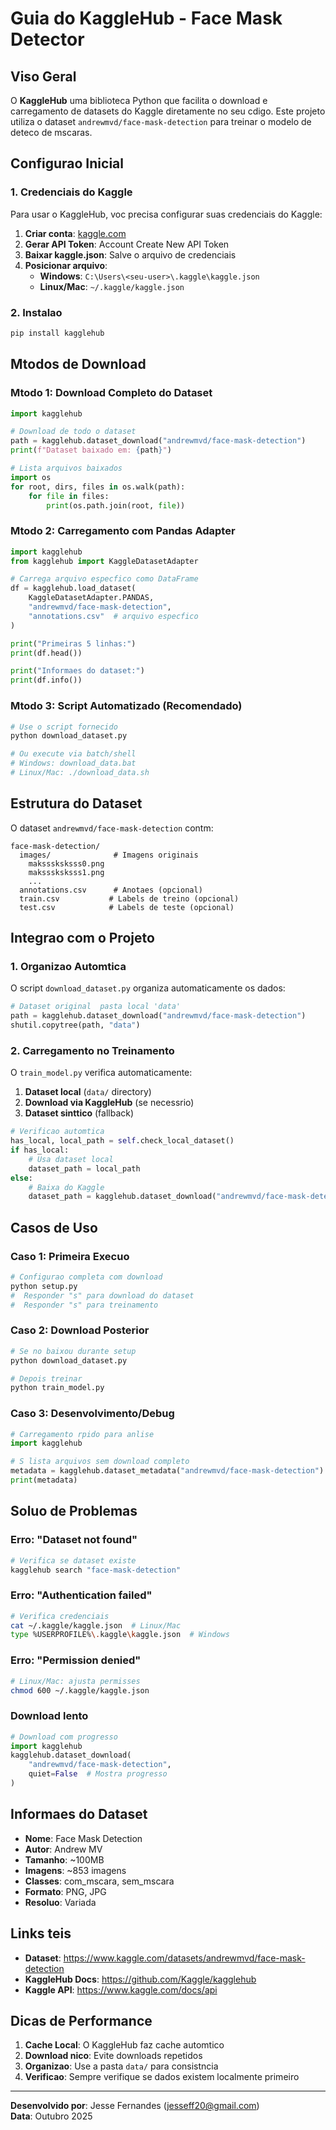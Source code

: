 ﻿# Guia do KaggleHub - Face Mask Detector

##  Viso Geral

O **KaggleHub**  uma biblioteca Python que facilita o download e carregamento de datasets do Kaggle diretamente no seu cdigo. Este projeto utiliza o dataset `andrewmvd/face-mask-detection` para treinar o modelo de deteco de mscaras.

##  Configurao Inicial

### 1. Credenciais do Kaggle

Para usar o KaggleHub, voc precisa configurar suas credenciais do Kaggle:

1. **Criar conta**: [kaggle.com](https://www.kaggle.com)
2. **Gerar API Token**: Account  Create New API Token
3. **Baixar kaggle.json**: Salve o arquivo de credenciais
4. **Posicionar arquivo**:
   - **Windows**: `C:\Users\<seu-user>\.kaggle\kaggle.json`
   - **Linux/Mac**: `~/.kaggle/kaggle.json`

### 2. Instalao

```bash
pip install kagglehub
```

##  Mtodos de Download

### Mtodo 1: Download Completo do Dataset

```python
import kagglehub

# Download de todo o dataset
path = kagglehub.dataset_download("andrewmvd/face-mask-detection")
print(f"Dataset baixado em: {path}")

# Lista arquivos baixados
import os
for root, dirs, files in os.walk(path):
    for file in files:
        print(os.path.join(root, file))
```

### Mtodo 2: Carregamento com Pandas Adapter

```python
import kagglehub
from kagglehub import KaggleDatasetAdapter

# Carrega arquivo especfico como DataFrame
df = kagglehub.load_dataset(
    KaggleDatasetAdapter.PANDAS,
    "andrewmvd/face-mask-detection",
    "annotations.csv"  # arquivo especfico
)

print("Primeiras 5 linhas:")
print(df.head())

print("Informaes do dataset:")
print(df.info())
```

### Mtodo 3: Script Automatizado (Recomendado)

```bash
# Use o script fornecido
python download_dataset.py

# Ou execute via batch/shell
# Windows: download_data.bat
# Linux/Mac: ./download_data.sh
```

##  Estrutura do Dataset

O dataset `andrewmvd/face-mask-detection` contm:

```
face-mask-detection/
  images/              # Imagens originais
    maksssksksss0.png
    maksssksksss1.png
    ...
  annotations.csv      # Anotaes (opcional)
  train.csv           # Labels de treino (opcional)
  test.csv            # Labels de teste (opcional)
```

##  Integrao com o Projeto

### 1. Organizao Automtica

O script `download_dataset.py` organiza automaticamente os dados:

```python
# Dataset original  pasta local 'data'
path = kagglehub.dataset_download("andrewmvd/face-mask-detection")
shutil.copytree(path, "data")
```

### 2. Carregamento no Treinamento

O `train_model.py` verifica automaticamente:

1. **Dataset local** (`data/` directory)
2. **Download via KaggleHub** (se necessrio)
3. **Dataset sinttico** (fallback)

```python
# Verificao automtica
has_local, local_path = self.check_local_dataset()
if has_local:
    # Usa dataset local
    dataset_path = local_path
else:
    # Baixa do Kaggle
    dataset_path = kagglehub.dataset_download("andrewmvd/face-mask-detection")
```

##  Casos de Uso

### Caso 1: Primeira Execuo

```bash
# Configurao completa com download
python setup.py
#  Responder "s" para download do dataset
#  Responder "s" para treinamento
```

### Caso 2: Download Posterior

```bash
# Se no baixou durante setup
python download_dataset.py

# Depois treinar
python train_model.py
```

### Caso 3: Desenvolvimento/Debug

```python
# Carregamento rpido para anlise
import kagglehub

# S lista arquivos sem download completo
metadata = kagglehub.dataset_metadata("andrewmvd/face-mask-detection")
print(metadata)
```

##  Soluo de Problemas

### Erro: "Dataset not found"
```bash
# Verifica se dataset existe
kagglehub search "face-mask-detection"
```

### Erro: "Authentication failed"
```bash
# Verifica credenciais
cat ~/.kaggle/kaggle.json  # Linux/Mac
type %USERPROFILE%\.kaggle\kaggle.json  # Windows
```

### Erro: "Permission denied"
```bash
# Linux/Mac: ajusta permisses
chmod 600 ~/.kaggle/kaggle.json
```

### Download lento
```python
# Download com progresso
import kagglehub
kagglehub.dataset_download(
    "andrewmvd/face-mask-detection",
    quiet=False  # Mostra progresso
)
```

##  Informaes do Dataset

- **Nome**: Face Mask Detection
- **Autor**: Andrew MV
- **Tamanho**: ~100MB
- **Imagens**: ~853 imagens
- **Classes**: com_mscara, sem_mscara
- **Formato**: PNG, JPG
- **Resoluo**: Variada

##  Links teis

- **Dataset**: https://www.kaggle.com/datasets/andrewmvd/face-mask-detection
- **KaggleHub Docs**: https://github.com/Kaggle/kagglehub
- **Kaggle API**: https://www.kaggle.com/docs/api

##  Dicas de Performance

1. **Cache Local**: O KaggleHub faz cache automtico
2. **Download nico**: Evite downloads repetidos
3. **Organizao**: Use a pasta `data/` para consistncia
4. **Verificao**: Sempre verifique se dados existem localmente primeiro

---

**Desenvolvido por**: Jesse Fernandes (jesseff20@gmail.com)  
**Data**: Outubro 2025

